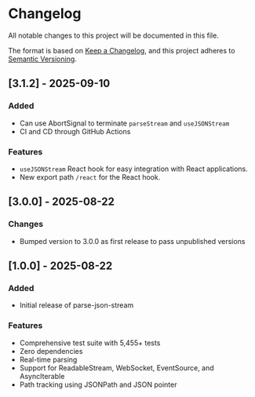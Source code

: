 # Changelog

All notable changes to this project will be documented in this file.

The format is based on [Keep a Changelog](https://keepachangelog.com/en/1.0.0/),
and this project adheres to [Semantic Versioning](https://semver.org/spec/v2.0.0.html).

## [3.1.2] - 2025-09-10

### Added
- Can use AbortSignal to terminate `parseStream` and `useJSONStream`
- CI and CD through GitHub Actions

### Features
- `useJSONStream` React hook for easy integration with React applications.
- New export path `/react` for the React hook.

## [3.0.0] - 2025-08-22

### Changes
- Bumped version to 3.0.0 as first release to pass unpublished versions

## [1.0.0] - 2025-08-22

### Added
- Initial release of parse-json-stream

### Features
- Comprehensive test suite with 5,455+ tests
- Zero dependencies
- Real-time parsing
- Support for ReadableStream, WebSocket, EventSource, and AsyncIterable
- Path tracking using JSONPath and JSON pointer

